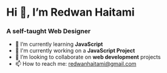 # Hi 👋, I’m Redwan Haitami 
### A self-taught **Web Designer**
- 🌱 I’m currently learning **JavaScript** 
- 🔭 I'm currently working on a **JavaScript Project**
- 👯 I’m looking to collaborate on **web development** projects
- 📫 How to reach me: redwanhaitami@gmail.com
<!---
RedwanHaitami/RedwanHaitami is a ✨ special ✨ repository because its `README.md` (this file) appears on your GitHub profile.
You can click the Preview link to take a look at your changes.
--->
